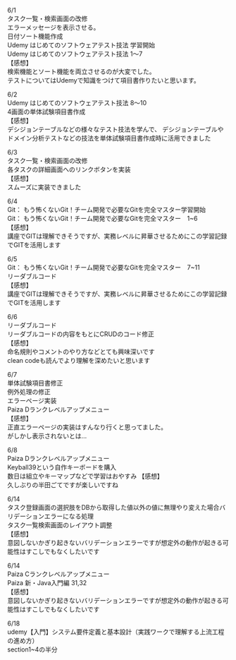 6/1<br>
    タスク一覧・検索画面の改修<br>
    エラーメッセージを表示させる。<br>
    日付ソート機能作成<br>
    Udemy はじめてのソフトウェアテスト技法 学習開始<br>
    Udemy はじめてのソフトウェアテスト技法 1〜7<br>
    【感想】<br>
    検索機能とソート機能を両立させるのが大変でした。<br>
    テストについてはUdemyで知識をつけて項目書作りたいと思います。<br>

6/2<br>
    Udemy はじめてのソフトウェアテスト技法 8〜10<br>
    4画面の単体試験項目書作成<br>
    【感想】<br>
    デシジョンテーブルなどの様々なテスト技法を学んで、
    デシジョンテーブルやドメイン分析テストなどの技法を単体試験項目書作成時に活用できました<br>

6/3<br>
    タスク一覧・検索画面の改修<br>
    各タスクの詳細画面へのリンクボタンを実装<br>
    【感想】<br>
    スムーズに実装できました<br>

6/4<br>
    Git： もう怖くないGit！チーム開発で必要なGitを完全マスター学習開始<br>
    Git： もう怖くないGit！チーム開発で必要なGitを完全マスター　1~6<br>
    【感想】<br>
    講座でGITは理解できそうですが、実務レベルに昇華させるためにこの学習記録でGITを活用します<br>

6/5<br>
    Git： もう怖くないGit！チーム開発で必要なGitを完全マスター　7~11<br>
    リーダブルコード<br>
    【感想】<br>
    講座でGITは理解できそうですが、実務レベルに昇華させるためにこの学習記録でGITを活用します<br>

6/6<br>
    リーダブルコード<br>
    リーダブルコードの内容をもとにCRUDのコード修正<br>
    【感想】<br>
    命名規則やコメントのやり方などとても興味深いです<br>
    clean codeも読んでより理解を深めたいと思います<br>

6/7<br>
    単体試験項目書修正<br>
    例外処理の修正<br>
    エラーページ実装<br>
    Paiza Dランクレベルアップメニュー<br>
    【感想】<br>
    正直エラーページの実装はすんなり行くと思ってました。<br>
    がしかし表示されないとは…<br>

6/8<br>
    Paiza Dランクレベルアップメニュー<br>
    Keyball39という自作キーボードを購入<br>
    数日は組立やキーマップなどで学習はおやすみ
    【感想】<br>
    久しぶりの半田ごてですが楽しいですね<br>

6/14<br>
    タスク登録画面の選択肢をDBから取得した値以外の値に無理やり変えた場合バリデーションエラーになる処理<br>
    タスク一覧検索画面のレイアウト調整<br>
    【感想】<br>
    意図しないかぎり起きないバリデーションエラーですが想定外の動作が起きる可能性はすこしでもなくしたいです<br>

6/14<br>
    Paiza Cランクレベルアップメニュー<br>
    Paiza 新・Java入門編 31,32<br>
    【感想】<br>
    意図しないかぎり起きないバリデーションエラーですが想定外の動作が起きる可能性はすこしでもなくしたいです<br>

6/18<br>
    udemy【入門】システム要件定義と基本設計（実践ワークで理解する上流工程の進め方）<br>
    section1~4の半分<br>